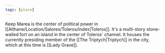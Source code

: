 ```yaml
---
tags: [place]
---
```


Keep Marea is the center of political power in [[Althane/Location/Salores/Toleros/index|Toleros]]. It's a multi-story stone-walled fort on an island in the center of Toleros' channel. It houses the currently presiding member of the [[The Triptych|Triptych]] in the city, which at this time is [[Lady Grave]].
